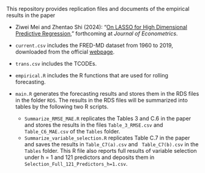 
This repository provides replication files and documents of the empirical results in the paper 

* Ziwei Mei and Zhentao Shi (2024): “[On LASSO for High Dimensional Predictive Regression](https://arxiv.org/abs/2212.07052),” forthcoming at *Journal of Econometrics*.

* `current.csv` includes the FRED-MD dataset from 1960 to 2019, downloaded from the official [webpage](https://research.stlouisfed.org/econ/mccracken/fred-databases).

* `trans.csv` includes the TCODEs. 

* `empirical.R` includes the R functions that are used for rolling forecasting. 

* `main.R` generates the forecasting results and stores them in the RDS files in the folder `RDS`. The results in the RDS files will be summarized into tables by the following two R scripts. 
  * `Summarize_RMSE_MAE.R` replicates the Tables 3 and C.6 in the paper and stores the results in the files  `Table_3_RMSE.csv`  and `Table_C6_MAE.csv` of the `Tables` folder. 
  * `Summarize_variable_selection.R` replicates Table C.7 in the paper and saves the results in  `Table_C7(a).csv`  and ` Table_C7(b).csv` in the `Tables` folder. This R file also reports full results of variable selection under h = 1 and 121 predictors and deposits them in `Selection_Full_121_Predictors_h=1.csv`.

